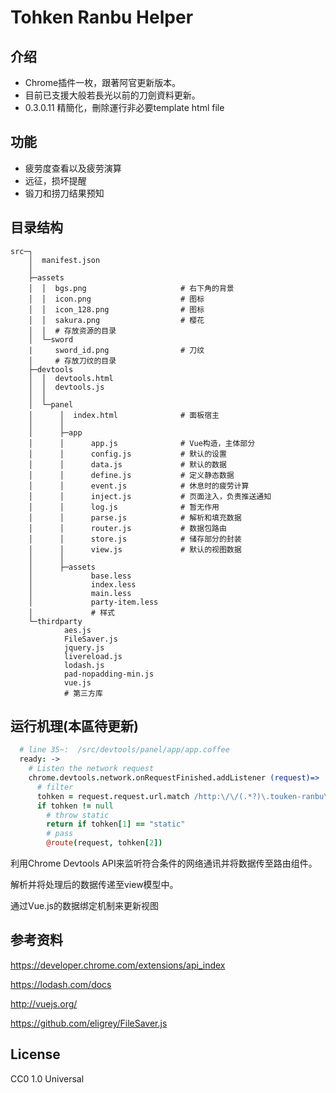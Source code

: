 # Tohken Ranbu Helper
## 介绍
* Chrome插件一枚，跟著阿官更新版本。
* 目前已支援大般若長光以前的刀劍資料更新。
* 0.3.0.11 精簡化，刪除運行非必要template html file

## 功能
* 疲劳度查看以及疲劳演算
* 远征，损坏提醒
* 锻刀和捞刀结果预知

## 目录结构
```
src─┐
    │  manifest.json
    │
    ├─assets
    │  │  bgs.png                     # 右下角的背景
    │  │  icon.png                    # 图标
    │  │  icon_128.png                # 图标
    │  │  sakura.png                  # 樱花
    │  │  # 存放资源的目录
    │  └─sword
    |     sword_id.png                # 刀纹
    │     # 存放刀纹的目录
    ├─devtools
    │  │  devtools.html
    │  │  devtools.js
    │  │
    │  └─panel
    │      │  index.html              # 面板宿主
    │      │
    │      ├─app
    │      │      app.js              # Vue构造，主体部分
    │      │      config.js           # 默认的设置
    │      │      data.js             # 默认的数据
    │      │      define.js           # 定义静态数据
    │      │      event.js            # 休息时的疲劳计算
    │      │      inject.js           # 页面注入，负责推送通知
    │      │      log.js              # 暂无作用
    │      │      parse.js            # 解析和填充数据
    │      │      router.js           # 数据包路由
    │      │      store.js            # 储存部分的封装
    │      │      view.js             # 默认的视图数据
    │      │
    │      ├─assets
    │             base.less
    │             index.less
    │             main.less
    │             party-item.less
    │             # 样式
    └─thirdparty
            aes.js
            FileSaver.js
            jquery.js
            livereload.js
            lodash.js
            pad-nopadding-min.js
            vue.js
            # 第三方库
```
## 运行机理(本區待更新)
```coffee
  # line 35~:  /src/devtools/panel/app/app.coffee
  ready: ->
    # Listen the network request
    chrome.devtools.network.onRequestFinished.addListener (request)=>
      # filter
      tohken = request.request.url.match /http:\/\/(.*?)\.touken-ranbu\.jp\/(.*)/
      if tohken != null
        # throw static
        return if tohken[1] == "static"
        # pass
        @route(request, tohken[2])
```
利用Chrome Devtools API来监听符合条件的网络通讯并将数据传至路由组件。

解析并将处理后的数据传递至view模型中。

通过Vue.js的数据绑定机制来更新视图

## 参考资料
https://developer.chrome.com/extensions/api_index

https://lodash.com/docs

http://vuejs.org/

https://github.com/eligrey/FileSaver.js

## License
CC0 1.0 Universal
